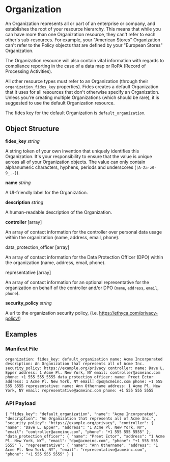 # Organization

An Organization represents all or part of an enterprise or company, and establishes the root of your resource hierarchy. This means that while you can have more than one Organization resource, they can't refer to each other's sub-resources. For example, your "American Stores" Organization can't refer to the Policy objects that are defined by your "European Stores" Organization.

The Organization resource will also contain vital information with regards to compliance reporting in the case of a data map or RoPA (Record of Processing Activities).

All other resource types must refer to an Organization (through their `organization_fides_key` properties). Fides creates a default Organization that it uses for all resources that don't otherwise specify an Organization. Unless you're creating multiple Organizations (which should be rare), it is suggested to use the default Organization resource.

The fides key for the default Organization is `default_organization`.

## Object Structure

**fides_key**  *string*

A string token of your own invention that uniquely identifies this Organization. It's your responsibility to ensure that the value is unique across all of your Organization objects. The value can only contain alphanumeric characters, hyphens, periods and underscores (`[A-Za-z0-9_.-]`).

**name**  *string*

A UI-friendly label for the Organization.

**description**  *string*

A human-readable description of the Organization.

**controller**  [array]

An array of contact information for the controller over personal data usage within the organization (name, address, email, phone).

data_protection_officer  [array]

An array of contact information for the Data Protection Officer (DPO) within the organization (name, address, email, phone).

representative  [array]

An array of contact information for an optional representative for the organization on behalf of the controller and/or DPO (`name`, `address`, `email`, `phone`).

**security_policy**  *string*

A url to the organization security policy, (i.e. https://ethyca.com/privacy-policy/)

## Examples

### Manifest File


`organization:
  fides_key: default_organization
  name: Acme Incorporated
  description: An Organization that represents all of Acme Inc.
  security_policy: https://example.org/privacy
  controller:
    name: Dave L. Epper
    address: 1 Acme Pl. New York, NY
    email: controller@acmeinc.com
    phone: +1 555 555 5555
  data_protection_officer:
    name: Preet Ector
    address: 1 Acme Pl. New York, NY
    email: dpo@acmeinc.com
    phone: +1 555 555 5555
  representative:
    name: Ann Othername
    address: 1 Acme Pl. New York, NY
    email: representative@acmeinc.com
    phone: +1 555 555 5555`


### API Payload

`
{
  "fides_key": "default_organization",
  "name": "Acme Incorporated",
  "description": "An Organization that represents all of Acme Inc.",
  "security_policy": "https://example.org/privacy",
  "controller": {
    "name": "Dave L. Epper",
    "address": "1 Acme Pl. New York, NY",
    "email": "controller@acmeinc.com",
    "phone": "+1 555 555 5555"
  },
  "data_protection_officer": {
    "name": "Preet Ector",
    "address": "1 Acme Pl. New York, NY",
    "email": "dpo@acmeinc.com",
    "phone": "+1 555 555 5555"
  },
  "representative": {
    "name": "Ann Othername",
    "address": "1 Acme Pl. New York, NY",
    "email": "representative@acmeinc.com",
    "phone": "+1 555 555 5555"
  }
}
`



